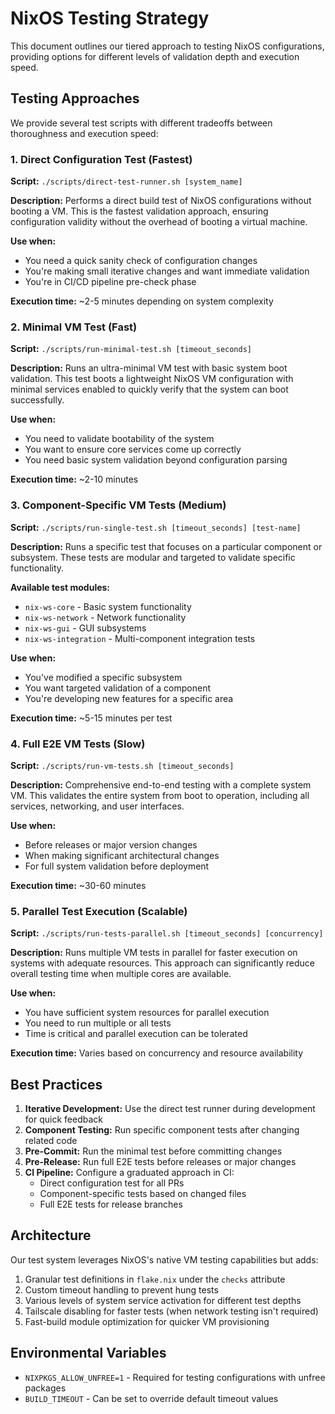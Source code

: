 # NixOS Testing Strategy

This document outlines our tiered approach to testing NixOS configurations, providing options for different levels of validation depth and execution speed.

## Testing Approaches

We provide several test scripts with different tradeoffs between thoroughness and execution speed:

### 1. Direct Configuration Test (Fastest)

**Script:** `./scripts/direct-test-runner.sh [system_name]`

**Description:** Performs a direct build test of NixOS configurations without booting a VM. This is the fastest validation approach, ensuring configuration validity without the overhead of booting a virtual machine.

**Use when:**
- You need a quick sanity check of configuration changes
- You're making small iterative changes and want immediate validation
- You're in CI/CD pipeline pre-check phase

**Execution time:** ~2-5 minutes depending on system complexity

### 2. Minimal VM Test (Fast)

**Script:** `./scripts/run-minimal-test.sh [timeout_seconds]`

**Description:** Runs an ultra-minimal VM test with basic system boot validation. This test boots a lightweight NixOS VM configuration with minimal services enabled to quickly verify that the system can boot successfully.

**Use when:**
- You need to validate bootability of the system
- You want to ensure core services come up correctly
- You need basic system validation beyond configuration parsing

**Execution time:** ~2-10 minutes

### 3. Component-Specific VM Tests (Medium)

**Script:** `./scripts/run-single-test.sh [timeout_seconds] [test-name]`

**Description:** Runs a specific test that focuses on a particular component or subsystem. These tests are modular and targeted to validate specific functionality.

**Available test modules:**
- `nix-ws-core` - Basic system functionality
- `nix-ws-network` - Network functionality
- `nix-ws-gui` - GUI subsystems
- `nix-ws-integration` - Multi-component integration tests

**Use when:**
- You've modified a specific subsystem
- You want targeted validation of a component
- You're developing new features for a specific area

**Execution time:** ~5-15 minutes per test

### 4. Full E2E VM Tests (Slow)

**Script:** `./scripts/run-vm-tests.sh [timeout_seconds]`

**Description:** Comprehensive end-to-end testing with a complete system VM. This validates the entire system from boot to operation, including all services, networking, and user interfaces.

**Use when:**
- Before releases or major version changes
- When making significant architectural changes
- For full system validation before deployment

**Execution time:** ~30-60 minutes

### 5. Parallel Test Execution (Scalable)

**Script:** `./scripts/run-tests-parallel.sh [timeout_seconds] [concurrency]`

**Description:** Runs multiple VM tests in parallel for faster execution on systems with adequate resources. This approach can significantly reduce overall testing time when multiple cores are available.

**Use when:**
- You have sufficient system resources for parallel execution
- You need to run multiple or all tests
- Time is critical and parallel execution can be tolerated

**Execution time:** Varies based on concurrency and resource availability

## Best Practices

1. **Iterative Development:** Use the direct test runner during development for quick feedback
2. **Component Testing:** Run specific component tests after changing related code
3. **Pre-Commit:** Run the minimal test before committing changes
4. **Pre-Release:** Run full E2E tests before releases or major changes
5. **CI Pipeline:** Configure a graduated approach in CI:
   - Direct configuration test for all PRs
   - Component-specific tests based on changed files
   - Full E2E tests for release branches

## Architecture

Our test system leverages NixOS's native VM testing capabilities but adds:

1. Granular test definitions in `flake.nix` under the `checks` attribute
2. Custom timeout handling to prevent hung tests
3. Various levels of system service activation for different test depths
4. Tailscale disabling for faster tests (when network testing isn't required)
5. Fast-build module optimization for quicker VM provisioning

## Environmental Variables

- `NIXPKGS_ALLOW_UNFREE=1` - Required for testing configurations with unfree packages
- `BUILD_TIMEOUT` - Can be set to override default timeout values